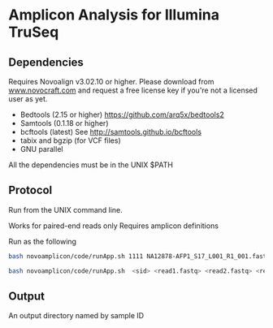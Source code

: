 Amplicon Analysis for Illumina TruSeq
=======================================





Dependencies
----------------------------------------

Requires Novoalign v3.02.10 or higher. Please download from www.novocraft.com and request a free license key if you're not a licensed user as yet.

* Bedtools (2.15 or higher) https://github.com/arq5x/bedtools2
* Samtools (0.1.18 or higher)
* bcftools (latest) See http://samtools.github.io/bcftools
* tabix and bgzip (for VCF files)
* GNU parallel

All the dependencies must be in the UNIX $PATH

Protocol
------------------------------------

Run from the UNIX command line.


Works for paired-end reads only
Requires amplicon definitions

Run as the following

```sh
bash novoamplicon/code/runApp.sh 1111 NA12878-AFP1_S17_L001_R1_001.fastq.gz NA12878-AFP1_S17_L001_R2_001.fastq.gz genome.fa novoamplicon/t/truseq_amplicon_cancer_panel_manifest_afp1_pn15032433_b.txt
```

```sh
bash novoamplicon/code/runApp.sh  <sid> <read1.fastq> <read2.fastq> <reference.fasta> <manifest_file> 

```

Output
----------
An output directory named by sample ID


